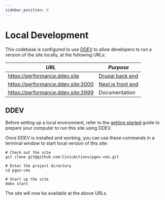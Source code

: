 ```yaml
---
sidebar_position: 0
---
```


# Local Development


This codebase is configured to use [DDEV](https://ddev.com/) to allow developers
to run a version of the site locally, at the following URLs:

| *URL*                              | *Purpose*
|------------------------------------| ------------------
| https://performance.ddev.site      | [Drupal back end](../back-end)
| https://performance.ddev.site:3000 | [Next.js front end](../front-end)
| https://performance.ddev.site:3999 | Documentation

## DDEV

Before setting up a local environment, refer to the
[getting started](https://ddev.readthedocs.io/en/stable/) guide to prepare your
computer to run this site using DDEV.

Once DDEV is installed and working, you can use these commands in a terminal
window to start local version of this site:

```shell
# Check out the site
git clone git@github.com:CivicActions/pgov-cms.git

# Enter the project directory
cd pgov-cms

# Start up the site
ddev start
```

The site will now be available at the above URLs.

